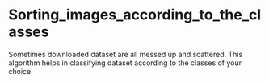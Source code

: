 # Sorting_images_according_to_the_classes
 Sometimes downloaded dataset are all messed up and scattered. This algorithm helps in classifying dataset according to the classes of your choice.
